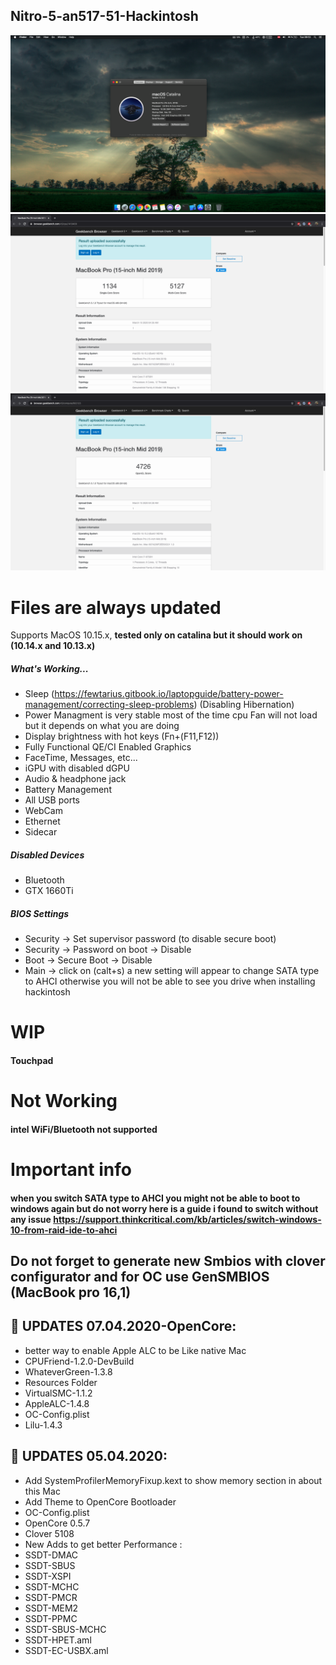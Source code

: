 ## Nitro-5-an517-51-Hackintosh

![](/images/main1.png)
![](/images/File1.png)
![](/images/File2.png)
# Files are always updated

Supports MacOS 10.15.x, **tested only on catalina but it should work on (10.14.x and 10.13.x)**

##### What's Working...
* Sleep (https://fewtarius.gitbook.io/laptopguide/battery-power-management/correcting-sleep-problems) (Disabling Hibernation)
* Power Managment is very stable most of the time cpu Fan will not load but it depends on what you are doing
* Display brightness with hot keys (Fn+(F11,F12))
* Fully Functional QE/CI Enabled Graphics
* FaceTime, Messages, etc...
* iGPU with disabled dGPU
* Audio & headphone jack
* Battery Management
* All USB ports
* WebCam
* Ethernet
* Sidecar

##### Disabled Devices
* Bluetooth
* GTX 1660Ti
##### BIOS Settings

* Security → Set supervisor password (to disable secure boot)
* Security → Password on boot → Disable
* Boot → Secure Boot → Disable
* Main → click on (calt+s) a new setting will appear to change SATA type to AHCI otherwise you will not be able to see you drive when installing  hackintosh
 # WIP
 ####  Touchpad 
 
# Not Working
####  intel WiFi/Bluetooth not supported
# Important info 
#### when you switch SATA type to AHCI you might not be able to boot to windows again but do not worry here is a guide i found to switch without any issue https://support.thinkcritical.com/kb/articles/switch-windows-10-from-raid-ide-to-ahci

## Do not forget to generate new Smbios with clover configurator and for OC use GenSMBIOS (MacBook pro 16,1)
## &#x1F34F;  UPDATES 07.04.2020-OpenCore:
* better way to enable Apple ALC to be Like native Mac
* CPUFriend-1.2.0-DevBuild
* WhateverGreen-1.3.8
* Resources Folder
* VirtualSMC-1.1.2
* AppleALC-1.4.8
* OC-Config.plist
* Lilu-1.4.3


## &#x1F34F;  UPDATES 05.04.2020:
* Add SystemProfilerMemoryFixup.kext to show memory section in about this Mac
* Add Theme to OpenCore Bootloader
* OC-Config.plist
* OpenCore 0.5.7
* Clover 5108
* New Adds to get better Performance :
* SSDT-DMAC
* SSDT-SBUS
* SSDT-XSPI
* SSDT-MCHC
* SSDT-PMCR
* SSDT-MEM2
* SSDT-PPMC
* SSDT-SBUS-MCHC
* SSDT-HPET.aml
* SSDT-EC-USBX.aml



